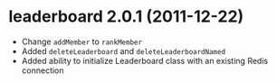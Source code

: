 # leaderboard 2.0.1 (2011-12-22)

  * Change `addMember` to `rankMember`
  * Added `deleteLeaderboard` and `deleteLeaderboardNamed`
  * Added ability to initialize Leaderboard class with an existing Redis connection